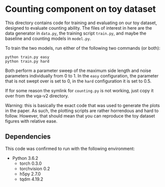 # Counting component on toy dataset

This directory contains code for training and evaluating on our toy dataset, designed to evaluate counting ability.
The files of interest in here are the data generator in `data.py`, the training script `train.py`, and maybe the baseline and counting models in `model.py`.

To train the two models, run either of the following two commands (or both):
```
python train.py easy
python train.py hard
```
Both perform a parameter sweep of the maximum side length and noise parameters individually from 0 to 1.
In the `easy` configuration, the parameter that is not swept over is set to 0, in the `hard` configuration it is set to 0.5.

If for some reason the symlink for `counting.py` is not working, just copy it over from the vqa-v2 directory.

Warning: this is basically the exact code that was used to generate the plots in the paper.
As such, the plotting scripts are rather horrendous and hard to follow.
However, that should mean that you can reproduce the toy dataset figures with relative ease.


## Dependencies

This code was confirmed to run with the following environment:

- Python 3.6.2
  - torch 0.3.0
  - torchvision 0.2
  - h5py 2.7.0
  - tqdm 4.19.2


